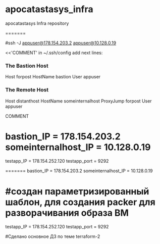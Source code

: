 # apocatastasys_infra
apocatastasys Infra repository

=======

#ssh -J appuser@178.154.203.2 appuser@10.128.0.19

<<'COMMENT'
in ~/.ssh/config add next lines:

### The Bastion Host
Host forpost
  HostName bastion
  User appuser

### The Remote Host
Host distanthost
  HostName someinternalhost
  ProxyJump forpost
  User appuser

COMMENT



bastion_IP = 178.154.203.2
someinternalhost_IP = 10.128.0.19
=======
testapp_IP = 178.154.252.120
testapp_port = 9292

=======
bastion_IP = 178.154.203.2
someinternalhost_IP = 10.128.0.19


#создан параметризированный шаблон, для создания packer для разворачивания образа ВМ
=======
testapp_IP = 178.154.252.120
testapp_port = 9292

#Сделано основное ДЗ по теме terraform-2

